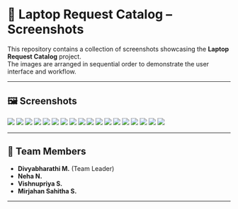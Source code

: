 # 📸 Laptop Request Catalog – Screenshots

This repository contains a collection of screenshots showcasing the **Laptop Request Catalog** project.  
The images are arranged in sequential order to demonstrate the user interface and workflow.

---

## 🖼 Screenshots

![](Screenshot%202025-09-05-14-46-34-889_com.android.chrome-edit.jpg)
![](Screenshot%202025-09-05-14-46-49-702,com.android.chrome-edit.jpg)
![](Screenshot%202025-09-05-14-47-08-313.com.android.chrome-edit.jpg)
![](IMG%2020250905%20151615.jpg)
![](IMG%2020250905%20151643.jpg)
![](IMG%2020250905.151701.jpg)
![](IMG%2020250905_151721.jpg)
![](IMG%2020250905_151735.jpg)
![](IMG%2020250905.151749.jpg)
![](IMG%2020250905.151805.jpg)
![](IMG%2020250905_151818.jpg)
![](IMG%2020250905.151831.jpg)
![](IMG%2020250905.151905.jpg)
![](IMG%2020250905%20152003.jpg)
![](IMG%2020250905%20152028.jpg)
![](IMG%2020250905-152043.jpg)
![](IMG%2020250905%20152055.jpg)
![](Screenshot%202025-09-05-14-47-45-116%20com.android.chrome-edit.jpg)

---

## 👥 Team Members

- **Divyabharathi M.** (Team Leader)  
- **Neha N.**  
- **Vishnupriya S.**  
- **Mirjahan Sahitha S.**

---

